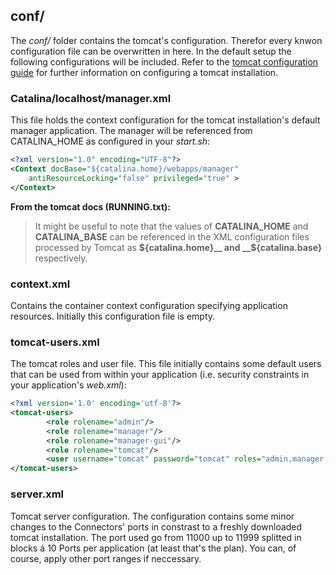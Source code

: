 ## conf/
The _conf/_ folder contains the tomcat's configuration. Therefor every knwon configuration file can be overwritten in here. In the default setup the following configurations will be included.
Refer to the [tomcat configuration guide](http://tomcat.apache.org/tomcat-7.0-doc/) for further information on configuring a tomcat installation.

### Catalina/localhost/manager.xml
This file holds the context configuration for the tomcat installation's default manager application. The manager will be referenced from CATALINA_HOME as configured in your _start.sh_:

```xml
<?xml version="1.0" encoding="UTF-8"?>
<Context docBase="${catalina.home}/webapps/manager"
    antiResourceLocking="false" privileged="true" >
</Context>
```

__From the tomcat docs (RUNNING.txt):__

> It might be useful to note that the values of __CATALINA_HOME__ and
> __CATALINA_BASE__ can be referenced in the XML configuration files processed
> by Tomcat as __${catalina.home}__ and __${catalina.base}__ respectively.

### context.xml
Contains the container context configuration specifying application resources. 
Initially this configuration file is empty.

### tomcat-users.xml
The tomcat roles and user file. This file initially contains some default users that can be used from within your application (i.e. security constraints in your application's _web.xml_):

```xml
<?xml version='1.0' encoding='utf-8'?>
<tomcat-users>
        <role rolename="admin"/>
        <role rolename="manager"/>
        <role rolename="manager-gui"/>
        <role rolename="tomcat"/>
        <user username="tomcat" password="tomcat" roles="admin,manager,tomcat,manager-gui"/>
</tomcat-users>
```

### server.xml
Tomcat server configuration. The configuration contains some minor changes to the Connectors' ports in constrast to a freshly downloaded tomcat installation. The port used go from 11000 up to 11999 splitted in blocks á 10 Ports per application (at least that's the plan). You can, of course, apply other port ranges if neccessary.